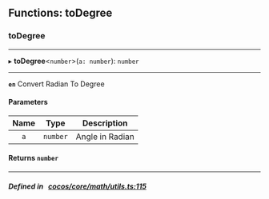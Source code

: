 ## Functions: toDegree

### toDegree


___
▸ **toDegree**<`number`\>(`a: number`): `number`
___


**`en`** Convert Radian To Degree<br/>



#### Parameters

| Name | Type | Description |
| :------: | :------: | :------: |
| `a` | `number` | Angle in Radian  |

#### Returns `number` 
___


##### Defined in &nbsp;   [cocos/core/math/utils.ts:115](https://github.com/cocos-creator/engine/blob/c7bf6b8a9/cocos/core/math/utils.ts#L115)&nbsp;
